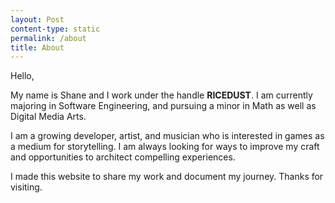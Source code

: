 ```yaml
---
layout: Post
content-type: static
permalink: /about
title: About
---
```


Hello,

My name is Shane and I work under the handle **RICEDUST**. I am currently majoring in Software Engineering, and pursuing a minor in Math as well as Digital Media Arts. 

I am a growing developer, artist, and musician who is interested in games as a medium for storytelling. I am always looking for ways to improve my craft and opportunities to architect compelling experiences.

I made this website to share my work and document my journey. Thanks for visiting.